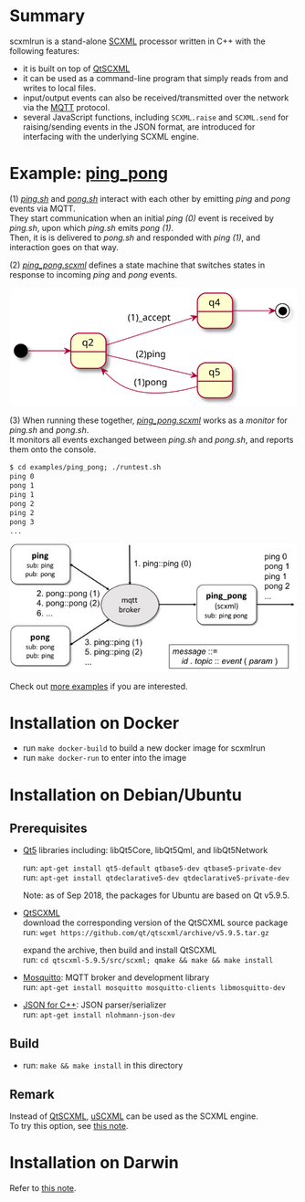 # Summary

scxmlrun is a stand-alone [SCXML](https://www.w3.org/TR/scxml/) processor
written in C++
with the following features:

- it is built on top of [QtSCXML](https://doc.qt.io/qt-5/qtscxml-overview.html)  
- it can be used as a command-line program that simply reads from and writes to local files.
- input/output events can also be received/transmitted over the network via the [MQTT](https://mqtt.org/) protocol.  
- several JavaScript functions, including `SCXML.raise` and `SCXML.send` for raising/sending events in the JSON format, are introduced for interfacing with the underlying SCXML engine.

# Example: [ping\_pong](examples/ping_pong/README.md)

(1) [_ping.sh_](examples/ping_pong/ping.sh) and [_pong.sh_](examples/ping_pong/pong.sh) interact with each other by emitting _ping_ and _pong_ events via MQTT.  
They start communication when an initial _ping (0)_ event is received by _ping.sh_,
upon which _ping.sh_ emits _pong (1)_.  
Then, it is is delivered to _pong.sh_ and responded with _ping (1)_,
and interaction goes on that way.

(2) [_ping\_pong.scxml_](examples/ping_pong/ping_pong.scxml) defines
a state machine that switches states in response to incoming _ping_ and _pong_ events.

![statechart](examples/ping_pong/ping_pong.svg)

(3) When running these together,
[*ping\_pong.scxml*](examples/ping_pong/ping_pong.scxml) works as a _monitor_
for _ping.sh_ and _pong.sh_.  
It monitors all events exchanged between _ping.sh_ and _pong.sh_,
and reports them onto the console.

```
$ cd examples/ping_pong; ./runtest.sh
ping 0  
pong 1  
ping 1  
pong 2  
ping 2  
pong 3  
...
```

![ping\_pong](examples/ping_pong/ping_pong.jpg)

Check out [more examples](examples/README.md) if you are interested.

# Installation on Docker

- run `make docker-build` to build a new docker image for scxmlrun
- run `make docker-run` to enter into the image

# Installation on Debian/Ubuntu

## Prerequisites

- [Qt5](http://doc.qt.io/qt-5/) libraries including:
  libQt5Core, libQt5Qml, and libQt5Network  

  run: `apt-get install qt5-default qtbase5-dev qtbase5-private-dev`  
  run: `apt-get install qtdeclarative5-dev qtdeclarative5-private-dev`  

  Note: as of Sep 2018, the packages for Ubuntu are based on Qt v5.9.5.

- [QtSCXML](https://doc.qt.io/qt-5/qtscxml-overview.html)  
  download the corresponding version of the QtSCXML source package  
  run: `wget https://github.com/qt/qtscxml/archive/v5.9.5.tar.gz`

  expand the archive, then build and install QtSCXML  
  run: `cd qtscxml-5.9.5/src/scxml; qmake && make && make install`

- [Mosquitto](https://mosquitto.org): MQTT broker and development library  
  run: `apt-get install mosquitto mosquitto-clients libmosquitto-dev`  

- [JSON for C++](https://github.com/nlohmann/json): JSON parser/serializer  
  run: `apt-get install nlohmann-json-dev`

## Build
- run: `make && make install` in this directory  

## Remark

Instead of [QtSCXML](https://doc.qt.io/qt-5/qtscxml-overview.html),
[uSCXML](https://github.com/tklab-tud/uscxml) can be used
as the SCXML engine.  
To try this option, see [this note](docs/uScxml.md).

# Installation on Darwin

Refer to [this note](docs/macos.md).
